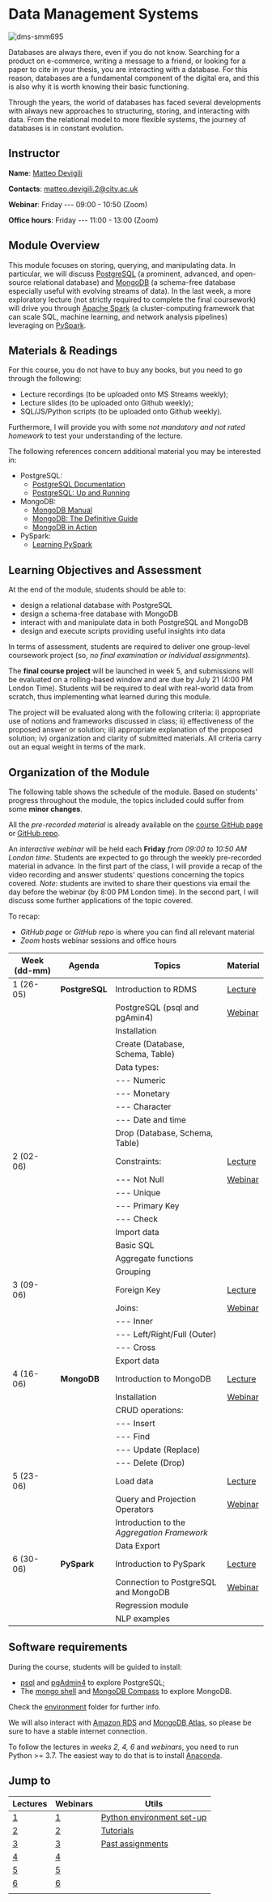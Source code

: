 # Data Management Systems

![dms-smm695](_layouts/dms-punk.png)

Databases are always there, even if you do not know. Searching for a product on
e-commerce, writing a message to a friend, or looking for a paper to cite in
your thesis, you are interacting with a database. For this reason, databases are
a fundamental component of the digital era, and this is also why it is worth
knowing their basic functioning.

Through the years, the world of databases has faced several developments with
always new approaches to structuring, storing, and interacting with data. From
the relational model to more flexible systems, the journey of databases is in
constant evolution.

## Instructor

**Name**: [Matteo Devigili](https://mattdevigili.github.io)

**Contacts**: <matteo.devigili.2@city.ac.uk>

**Webinar**: Friday --- 09:00 - 10:50 (Zoom)

**Office hours**: Friday --- 11:00 - 13:00 (Zoom)

## Module Overview

This module focuses on storing, querying, and manipulating data. In
particular, we will discuss [PostgreSQL](https://www.postgresql.org) (a
prominent, advanced, and open-source relational database) and
[MongoDB](https://www.mongodb.com) (a schema-free database especially useful
with evolving streams of data). In the last week, a more exploratory lecture
(not strictly required to complete the final coursework) will drive you through
[Apache Spark](https://spark.apache.org) (a cluster-computing framework that
can scale SQL, machine learning, and network analysis pipelines) leveraging
on [PySpark](https://spark.apache.org/docs/latest/api/python/index.html#).

## Materials & Readings

For this course, you do not have to buy any books, but you need to go through
the following:

* Lecture recordings (to be uploaded onto MS Streams weekly);
* Lecture slides (to be uploaded onto Github weekly);
* SQL/JS/Python scripts (to be uploaded onto Github weekly).

Furthermore, I will provide you with some _not mandatory and not rated homework_
to test your understanding of the lecture.

The following references concern additional material you may be interested in:

* PostgreSQL:
  * [PostgreSQL Documentation](https://www.postgresql.org/docs/14/index.html)
  * [PostgreSQL: Up and Running](http://shop.oreilly.com/product/0636920052715.do)
* MongoDB:
  * [MongoDB Manual](https://docs.mongodb.com/manual/)
  * [MongoDB: The Definitive Guide](http://shop.oreilly.com/product/0636920049531.do)
  * [MongoDB in Action](https://www.manning.com/books/mongodb-in-action-second-edition)
* PySpark:
  * [Learning PySpark](https://link.springer.com/book/10.1007%2F978-1-4842-4961-1)

## Learning Objectives and Assessment

At the end of the module, students should be able to:

* design a relational database with PostgreSQL
* design a schema-free database with MongoDB
* interact with and manipulate data in both PostgreSQL and MongoDB
* design and execute scripts providing useful insights into data

In terms of assessment, students are required to deliver one group-level
coursework project (so, _no final examination or individual assignments_).

The **final course project** will be launched in week 5, and submissions will
be evaluated on a rolling-based window and are due by July 21 (4:00 PM London
Time). Students will be required to deal with real-world data from scratch, thus
implementing what learned during this module.

The project will be evaluated along with the following criteria: i)
appropriate use of notions and frameworks discussed in class; ii) effectiveness
of the proposed answer or solution; iii) appropriate explanation of the proposed
solution; iv) organization and clarity of submitted materials. All criteria
carry out an equal weight in terms of the mark.

## Organization of the Module

The following table shows the schedule of the module. Based on students'
progress throughout the module, the topics included could suffer from some
**minor changes**.

All the _pre-recorded material_ is already available on the [course GitHub page](https://mattdevigili.github.io/dms-smm695/) or [GitHub repo](https://github.com/mattDevigili/dms-smm695).

An _interactive webinar_ will be held each **Friday** _from 09:00 to 10:50 AM
London time_.  Students are expected to go through the weekly pre-recorded
material in advance. In the first part of the class, I will provide a recap of
the video recording and answer students' questions concerning the topics
covered. _Note_: students are invited to share their questions via email the day
before the webinar (by 8:00 PM London time). In the second part, I will discuss
some further applications of the topic covered.

To recap:

* _GitHub page_ or _GitHub repo_ is where you can find all relevant material
* _Zoom_ hosts webinar sessions and office hours

| Week (dd-mm) | Agenda         | Topics                                      | Material                                                               |
| ------------ | -------------- | ------------------------------------------- | ---------------------------------------------------------------------- |
| 1 (26-05)    | **PostgreSQL** | Introduction to RDMS                        | [Lecture](https://mattdevigili.github.io/dms-smm695/week-1)            |
|              |                | PostgreSQL (psql and pgAmin4)               | [Webinar](https://mattdevigili.github.io/dms-smm695/week-1/webinar-1/) |
|              |                | Installation                                |                                                                        |
|              |                | Create (Database, Schema, Table)            |                                                                        |
|              |                | Data types:                                 |                                                                        |
|              |                | --- Numeric                                 |                                                                        |
|              |                | --- Monetary                                |                                                                        |
|              |                | --- Character                               |                                                                        |
|              |                | --- Date and time                           |                                                                        |
|              |                | Drop (Database, Schema, Table)              |                                                                        |
| 2 (02-06)    |                | Constraints:                                | [Lecture](https://mattdevigili.github.io/dms-smm695/week-2)            |
|              |                | --- Not Null                                | [Webinar](https://mattdevigili.github.io/dms-smm695/week-2/webinar-2/) |
|              |                | --- Unique                                  |                                                                        |
|              |                | --- Primary Key                             |                                                                        |
|              |                | --- Check                                   |                                                                        |
|              |                | Import data                                 |                                                                        |
|              |                | Basic SQL                                   |                                                                        |
|              |                | Aggregate functions                         |                                                                        |
|              |                | Grouping                                    |                                                                        |
| 3 (09-06)    |                | Foreign Key                                 | [Lecture](https://mattdevigili.github.io/dms-smm695/week-3)            |
|              |                | Joins:                                      | [Webinar](https://mattdevigili.github.io/dms-smm695/week-3/webinar-3/) |
|              |                | --- Inner                                   |                                                                        |
|              |                | --- Left/Right/Full (Outer)                 |                                                                        |
|              |                | --- Cross                                   |                                                                        |
|              |                | Export data                                 |                                                                        |
| 4 (16-06)    | **MongoDB**    | Introduction to MongoDB                     | [Lecture](https://mattdevigili.github.io/dms-smm695/week-4)            |
|              |                | Installation                                | [Webinar](https://mattdevigili.github.io/dms-smm695/week-4/webinar-4/) |
|              |                | CRUD operations:                            |                                                                        |
|              |                | --- Insert                                  |                                                                        |
|              |                | --- Find                                    |                                                                        |
|              |                | --- Update (Replace)                        |                                                                        |
|              |                | --- Delete (Drop)                           |                                                                        |
| 5 (23-06)    |                | Load data                                   | [Lecture](https://mattdevigili.github.io/dms-smm695/week-5)            |
|              |                | Query and Projection Operators              | [Webinar](https://mattdevigili.github.io/dms-smm695/week-5/webinar-5/) |
|              |                | Introduction to the _Aggregation Framework_ |                                                                        |
|              |                | Data Export                                 |                                                                        |
| 6 (30-06)    | **PySpark**    | Introduction to PySpark                     | [Lecture](https://mattdevigili.github.io/dms-smm695/week-6)            |
|              |                | Connection to PostgreSQL and MongoDB        | [Webinar](https://mattdevigili.github.io/dms-smm695/week-6/webinar-6/) |
|              |                | Regression module                           |                                                                        |
|              |                | NLP examples                                |                                                                        |

## Software requirements

During the course, students will be guided to install:

* [psql](https://www.postgresql.org/docs/14/app-psql.html) and [pgAdmin4](https://www.pgadmin.org) to explore PostgreSQL;
* The [mongo shell](https://www.mongodb.com/download-center/community) and [MongoDB Compass](https://www.mongodb.com/products/compass) to explore MongoDB.

Check the [environment](https://mattdevigili.github.io/dms-smm695/environment) folder for further info.

We will also interact with [Amazon RDS](https://aws.amazon.com/rds/) and [MongoDB Atlas](https://www.mongodb.com/cloud/atlas),
so please be sure to have a stable internet connection.

To follow the lectures in _weeks 2, 4, 6_ and _webinars_, you need to run Python >= 3.7. The
easiest way to do that is to install [Anaconda](https://www.anaconda.com/products/individual).

## Jump to

| Lectures                                              | Webinars                                                        | Utils                                                                              |
| ----------------------------------------------------- | --------------------------------------------------------------- | ---------------------------------------------------------------------------------- |
| [1](https://mattdevigili.github.io/dms-smm695/week-1) | [1](https://mattdevigili.github.io/dms-smm695/week-1/webinar-1) | [Python environment set-up](https://mattdevigili.github.io/dms-smm695/environment) |
| [2](https://mattdevigili.github.io/dms-smm695/week-2) | [2](https://mattdevigili.github.io/dms-smm695/week-2/webinar-2) | [Tutorials](https://mattdevigili.github.io/dms-smm695/tutorials)                   |
| [3](https://mattdevigili.github.io/dms-smm695/week-3) | [3](https://mattdevigili.github.io/dms-smm695/week-3/webinar-3) | [Past assignments](https://mattdevigili.github.io/dms-smm695/past-assignments)     |
| [4](https://mattdevigili.github.io/dms-smm695/week-4) | [4](https://mattdevigili.github.io/dms-smm695/week-4/webinar-4) |                                                                                    |
| [5](https://mattdevigili.github.io/dms-smm695/week-5) | [5](https://mattdevigili.github.io/dms-smm695/week-5/webinar-5) |                                                                                    |
| [6](https://mattdevigili.github.io/dms-smm695/week-6) | [6](https://mattdevigili.github.io/dms-smm695/week-6/webinar-6) |                                                                                    |
|                                                       |                                                                 |                                                                                    |
